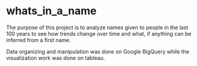 # whats_in_a_name

The purpose of this project is to analyze names given to people in the last 100 years to see how trends change over time and what, if anything can be inferred from a first name.

Data organizing and manipulation was done on Google BigQuery while the visualization work was done on tableau.